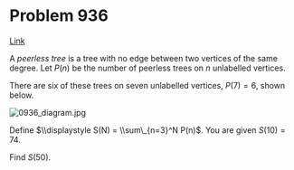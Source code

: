 # Problem 936

[Link](https://projecteuler.net/problem=936)

A *peerless tree* is a tree with no edge between two vertices of the same degree. Let $P(n)$ be the number of peerless trees on $n$ unlabelled vertices.

There are six of these trees on seven unlabelled vertices, $P(7)=6$, shown below.

![0936_diagram.jpg](resources/images/0936_diagram.jpg?1738919825)

Define $\\displaystyle S(N) = \\sum\_{n=3}^N P(n)$. You are given $S(10) = 74$.

Find $S(50)$.
